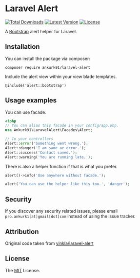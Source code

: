 # Laravel Alert

[![Total Downloads](https://badgen.net/packagist/dt/ankurk91/laravel-alert)](https://packagist.org/packages/ankurk91/laravel-alert)
[![Latest Version](https://badgen.net/github/release/ankurk91/laravel-alert)](https://github.com/ankurk91/laravel-alert/releases)
[![License](https://badgen.net/packagist/license/ankurk91/laravel-alert)](https://packagist.org/packages/ankurk91/laravel-alert)

A [Bootstrap](http://getbootstrap.com/) alert helper for Laravel.

## Installation
You can install the package via composer:
```
composer require ankurk91/laravel-alert
```

Include the alert view within your view blade templates.

```blade
@include('alert::bootstrap')
```

## Usage examples
You can use facade.
```php
<?php
// You can alias this facade in your config/app.php.
use Ankurk91\LaravelAlert\Facades\Alert;

// In your controllers
Alert::error('Something went wrong.');
Alert::danger('I am same ar error.');
Alert::success('Contact saved.');
Alert::warning('You are running late.');
```

There is also a helper function if that is what you prefer.

```php
alert()->info('Use anywhere without facade.');

alert('You can use the helper like this too.', 'danger');
```

## Security
If you discover any security related issues, please email `pro.ankurk1[at]gmail[dot]com` instead of using the issue tracker.

## Attribution
Original code taken from [vinkla/laravel-alert](https://github.com/vinkla/laravel-alert)

## License
The [MIT](https://opensource.org/licenses/MIT) License.
